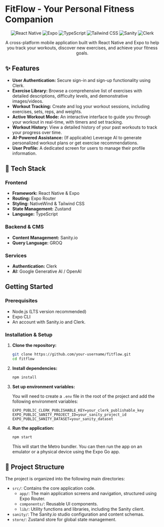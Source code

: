 # FitFlow - Your Personal Fitness Companion

<p align="center">
  <img src="https://img.shields.io/badge/React%20Native-20232A?style=for-the-badge&logo=react&logoColor=61DAFB" alt="React Native" />
  <img src="https://img.shields.io/badge/Expo-000020?style=for-the-badge&logo=expo&logoColor=white" alt="Expo" />
  <img src="https://img.shields.io/badge/TypeScript-007ACC?style=for-the-badge&logo=typescript&logoColor=white" alt="TypeScript" />
  <img src="https://img.shields.io/badge/Tailwind_CSS-38B2AC?style=for-the-badge&logo=tailwind-css&logoColor=white" alt="Tailwind CSS" />
  <img src="https://img.shields.io/badge/Sanity-F03E2F?style=for-the-badge&logo=sanity&logoColor=white" alt="Sanity" />
  <img src="https://img.shields.io/badge/Clerk-6C47FF?style=for-the-badge&logo=clerk&logoColor=white" alt="Clerk" />
</p>

<p align="center">
  A cross-platform mobile application built with React Native and Expo to help you track your workouts, discover new exercises, and achieve your fitness goals.
</p>

<!-- You can add a screenshot or GIF of the application here -->
<!-- <p align="center">
  <img src="link-to-your-screenshot.png" alt="FitFlow App Screenshot" width="300"/>
</p> -->

## ✨ Features

- **User Authentication:** Secure sign-in and sign-up functionality using Clerk.
- **Exercise Library:** Browse a comprehensive list of exercises with detailed descriptions, difficulty levels, and demonstrative images/videos.
- **Workout Tracking:** Create and log your workout sessions, including exercises, sets, reps, and weights.
- **Active Workout Mode:** An interactive interface to guide you through your workout in real-time, with timers and set tracking.
- **Workout History:** View a detailed history of your past workouts to track your progress over time.
- **AI-Powered Assistance:** (If applicable) Leverage AI to generate personalized workout plans or get exercise recommendations.
- **User Profile:** A dedicated screen for users to manage their profile information.

## 🚀 Tech Stack

### Frontend

- **Framework:** React Native & Expo
- **Routing:** Expo Router
- **Styling:** NativeWind & Tailwind CSS
- **State Management:** Zustand
- **Language:** TypeScript

### Backend & CMS

- **Content Management:** Sanity.io
- **Query Language:** GROQ

### Services

- **Authentication:** Clerk
- **AI:** Google Generative AI / OpenAI

## Getting Started

### Prerequisites

- Node.js (LTS version recommended)
- Expo CLI
- An account with Sanity.io and Clerk.

### Installation & Setup

1.  **Clone the repository:**

    ```bash
    git clone https://github.com/your-username/fitflow.git
    cd fitflow
    ```

2.  **Install dependencies:**

    ```bash
    npm install
    ```

3.  **Set up environment variables:**

    You will need to create a `.env` file in the root of the project and add the following environment variables:

    ```
    EXPO_PUBLIC_CLERK_PUBLISHABLE_KEY=your_clerk_publishable_key
    EXPO_PUBLIC_SANITY_PROJECT_ID=your_sanity_project_id
    EXPO_PUBLIC_SANITY_DATASET=your_sanity_dataset
    ```

4.  **Run the application:**
    ```bash
    npm start
    ```
    This will start the Metro bundler. You can then run the app on an emulator or a physical device using the Expo Go app.

## 📂 Project Structure

The project is organized into the following main directories:

- `src/`: Contains the core application code.
  - `app/`: The main application screens and navigation, structured using Expo Router.
  - `components/`: Reusable UI components.
  - `lib/`: Utility functions and libraries, including the Sanity client.
- `sanity/`: The Sanity.io studio configuration and content schemas.
- `store/`: Zustand store for global state management.
